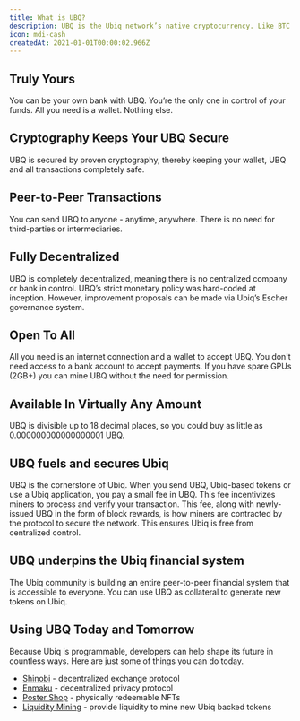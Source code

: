 ```yaml
---
title: What is UBQ?
description: UBQ is the Ubiq network’s native cryptocurrency. Like BTC or ETH, it is scarce digital money.
icon: mdi-cash
createdAt: 2021-01-01T00:00:02.966Z
---
```


## Truly Yours

You can be your own bank with UBQ. You’re the only one in control of your funds. All you need is a wallet. Nothing else.

## Cryptography Keeps Your UBQ Secure

UBQ is secured by proven cryptography, thereby keeping your wallet, UBQ and all transactions completely safe.

## Peer-to-Peer Transactions

You can send UBQ to anyone - anytime, anywhere. There is no need for third-parties or intermediaries.

## Fully Decentralized

UBQ is completely decentralized, meaning there is no centralized company or bank in control. UBQ’s strict monetary policy was hard-coded at inception. However, improvement proposals can be made via Ubiq’s Escher governance system.

## Open To All

All you need is an internet connection and a wallet to accept UBQ. You don't need access to a bank account to accept payments. If you have spare GPUs (2GB+) you can mine UBQ without the need for permission.

## Available In Virtually Any Amount

UBQ is divisible up to 18 decimal places, so you could buy as little as 0.000000000000000001 UBQ.

## UBQ fuels and secures Ubiq

UBQ is the cornerstone of Ubiq. When you send UBQ, Ubiq-based tokens or use a Ubiq application, you pay a small fee in UBQ. This fee incentivizes miners to process and verify your transaction. This fee, along with newly-issued UBQ in the form of block rewards, is how miners are contracted by the protocol to secure the network. This ensures Ubiq is free from centralized control. 

## UBQ underpins the Ubiq financial system

The Ubiq community is building an entire peer-to-peer financial system that is accessible to everyone.
You can use UBQ as collateral to generate new tokens on Ubiq.

## Using UBQ Today and Tomorrow

Because Ubiq is programmable, developers can help shape its future in countless ways. Here are just some of things you can do today.

* [Shinobi](https://shinobi-info.ubiq.ninja) - decentralized exchange protocol
* [Enmaku](https://ubiq.enamaku.io) - decentralized privacy protocol
* [Poster Shop](https://poster.ubiqsmart.com/) - physically redeemable NFTs
* [Liquidity Mining](https://tge1.ubiqsmart.com/) - provide liquidity to mine new Ubiq backed tokens
